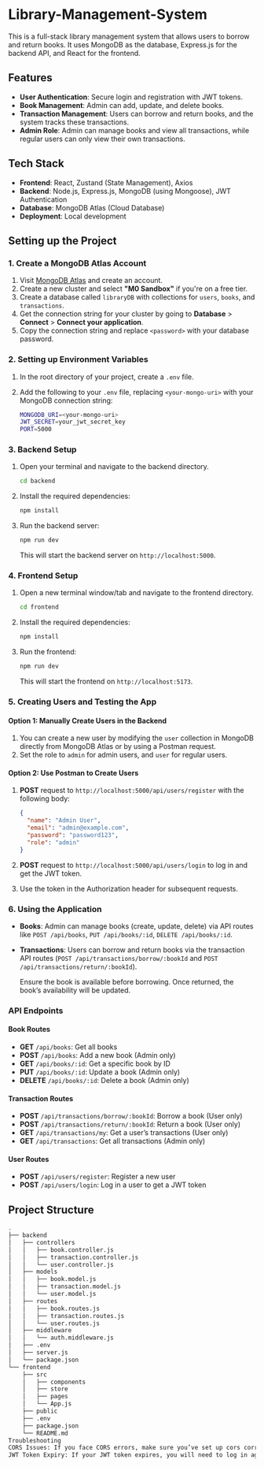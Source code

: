 # Library-Management-System

This is a full-stack library management system that allows users to borrow and return books. It uses MongoDB as the database, Express.js for the backend API, and React for the frontend.

## Features

- **User Authentication**: Secure login and registration with JWT tokens.
- **Book Management**: Admin can add, update, and delete books.
- **Transaction Management**: Users can borrow and return books, and the system tracks these transactions.
- **Admin Role**: Admin can manage books and view all transactions, while regular users can only view their own transactions.

## Tech Stack

- **Frontend**: React, Zustand (State Management), Axios
- **Backend**: Node.js, Express.js, MongoDB (using Mongoose), JWT Authentication
- **Database**: MongoDB Atlas (Cloud Database)
- **Deployment**: Local development

## Setting up the Project

### 1. Create a MongoDB Atlas Account

1. Visit [MongoDB Atlas](https://www.mongodb.com/cloud/atlas) and create an account.
2. Create a new cluster and select **"M0 Sandbox"** if you're on a free tier.
3. Create a database called `libraryDB` with collections for `users`, `books`, and `transactions`.
4. Get the connection string for your cluster by going to **Database** > **Connect** > **Connect your application**.
5. Copy the connection string and replace `<password>` with your database password.

### 2. Setting up Environment Variables

1. In the root directory of your project, create a `.env` file.

2. Add the following to your `.env` file, replacing `<your-mongo-uri>` with your MongoDB connection string:

    ```bash
    MONGODB_URI=<your-mongo-uri>
    JWT_SECRET=your_jwt_secret_key
    PORT=5000
    ```

### 3. Backend Setup

1. Open your terminal and navigate to the backend directory.

    ```bash
    cd backend
    ```

2. Install the required dependencies:

    ```bash
    npm install
    ```

3. Run the backend server:

    ```bash
    npm run dev
    ```

    This will start the backend server on `http://localhost:5000`.

### 4. Frontend Setup

1. Open a new terminal window/tab and navigate to the frontend directory.

    ```bash
    cd frontend
    ```

2. Install the required dependencies:

    ```bash
    npm install
    ```

3. Run the frontend:

    ```bash
    npm run dev
    ```

    This will start the frontend on `http://localhost:5173`.

### 5. Creating Users and Testing the App

#### Option 1: Manually Create Users in the Backend

1. You can create a new user by modifying the `user` collection in MongoDB directly from MongoDB Atlas or by using a Postman request.
2. Set the role to `admin` for admin users, and `user` for regular users.

#### Option 2: Use Postman to Create Users

1. **POST** request to `http://localhost:5000/api/users/register` with the following body:

    ```json
    {
      "name": "Admin User",
      "email": "admin@example.com",
      "password": "password123",
      "role": "admin"
    }
    ```

2. **POST** request to `http://localhost:5000/api/users/login` to log in and get the JWT token.

3. Use the token in the Authorization header for subsequent requests.

### 6. Using the Application

- **Books**: Admin can manage books (create, update, delete) via API routes like `POST /api/books`, `PUT /api/books/:id`, `DELETE /api/books/:id`.
- **Transactions**: Users can borrow and return books via the transaction API routes (`POST /api/transactions/borrow/:bookId` and `POST /api/transactions/return/:bookId`).
  
  Ensure the book is available before borrowing. Once returned, the book’s availability will be updated.

### API Endpoints

#### Book Routes

- **GET** `/api/books`: Get all books
- **POST** `/api/books`: Add a new book (Admin only)
- **GET** `/api/books/:id`: Get a specific book by ID
- **PUT** `/api/books/:id`: Update a book (Admin only)
- **DELETE** `/api/books/:id`: Delete a book (Admin only)

#### Transaction Routes

- **POST** `/api/transactions/borrow/:bookId`: Borrow a book (User only)
- **POST** `/api/transactions/return/:bookId`: Return a book (User only)
- **GET** `/api/transactions/my`: Get a user’s transactions (User only)
- **GET** `/api/transactions`: Get all transactions (Admin only)

#### User Routes

- **POST** `/api/users/register`: Register a new user
- **POST** `/api/users/login`: Log in a user to get a JWT token

## Project Structure

```bash
.
├── backend
│   ├── controllers
│   │   ├── book.controller.js
│   │   ├── transaction.controller.js
│   │   └── user.controller.js
│   ├── models
│   │   ├── book.model.js
│   │   ├── transaction.model.js
│   │   └── user.model.js
│   ├── routes
│   │   ├── book.routes.js
│   │   ├── transaction.routes.js
│   │   └── user.routes.js
│   ├── middleware
│   │   └── auth.middleware.js
│   ├── .env
│   ├── server.js
│   └── package.json
└── frontend
    ├── src
    │   ├── components
    │   ├── store
    │   ├── pages
    │   └── App.js
    ├── public
    ├── .env
    ├── package.json
    └── README.md
Troubleshooting
CORS Issues: If you face CORS errors, make sure you’ve set up cors correctly in the backend as shown in the code above.
JWT Token Expiry: If your JWT token expires, you will need to log in again to get a new token.
